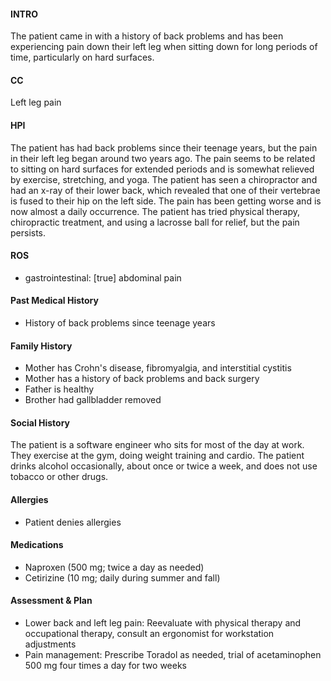 #### INTRO 
The patient came in with a history of back problems and has been experiencing pain down their left leg when sitting down for long periods of time, particularly on hard surfaces. 

#### CC 
Left leg pain 

#### HPI 
The patient has had back problems since their teenage years, but the pain in their left leg began around two years ago. The pain seems to be related to sitting on hard surfaces for extended periods and is somewhat relieved by exercise, stretching, and yoga. The patient has seen a chiropractor and had an x-ray of their lower back, which revealed that one of their vertebrae is fused to their hip on the left side. The pain has been getting worse and is now almost a daily occurrence. The patient has tried physical therapy, chiropractic treatment, and using a lacrosse ball for relief, but the pain persists.

#### ROS 
- gastrointestinal: [true] abdominal pain 

#### Past Medical History 
- History of back problems since teenage years

#### Family History 
- Mother has Crohn's disease, fibromyalgia, and interstitial cystitis
- Mother has a history of back problems and back surgery
- Father is healthy
- Brother had gallbladder removed

#### Social History 
The patient is a software engineer who sits for most of the day at work. They exercise at the gym, doing weight training and cardio. The patient drinks alcohol occasionally, about once or twice a week, and does not use tobacco or other drugs.

#### Allergies 
- Patient denies allergies

#### Medications 
- Naproxen (500 mg; twice a day as needed)
- Cetirizine (10 mg; daily during summer and fall)

#### Assessment & Plan 
- Lower back and left leg pain: Reevaluate with physical therapy and occupational therapy, consult an ergonomist for workstation adjustments
- Pain management: Prescribe Toradol as needed, trial of acetaminophen 500 mg four times a day for two weeks

